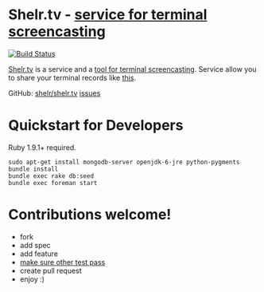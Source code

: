 # Shelr.tv - [service for terminal screencasting][TV]

[![Build Status](https://secure.travis-ci.org/antono/shelr.tv.png?branch=master)](http://travis-ci.org/antono/shelr.tv)

[Shelr.tv][TV] is a service and a
[tool for terminal screencasting](https://github.com/shelr/shelr).
Service allow you to share your terminal records like
[this](http://shelr.tv/records/4f427daf96a5690001000003).

GitHub: [shelr/shelr.tv](https://github.com/shelr/shelr.tv) [issues](https://github.com/shelr/shelr.tv/issues)

# Quickstart for Developers

Ruby 1.9.1+ required.

    sudo apt-get install mongodb-server openjdk-6-jre python-pygments
    bundle install
    bundle exec rake db:seed
    bundle exec foreman start

# Contributions welcome!

- fork
- add spec
- add feature
- [make sure other test pass](http://shelr.tv/records/4f8333f096608050cd000003)
- create pull request
- enjoy :)


[TV]: http://shelr.tv/
